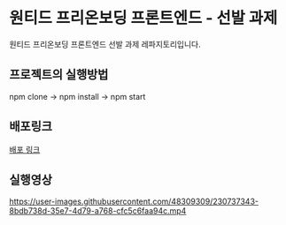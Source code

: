 # 원티드 프리온보딩 프론트엔드 - 선발 과제

원티드 프리온보딩 프론트엔드 선발 과제 레파지토리입니다.

## 프로젝트의 실행방법

npm clone -> npm install -> npm start

## 배포링크

[배포 링크](https://wanted-pre-onboarding-frontend-blond.vercel.app/)

## 실행영상

https://user-images.githubusercontent.com/48309309/230737343-8bdb738d-35e7-4d79-a768-cfc5c6faa94c.mp4
